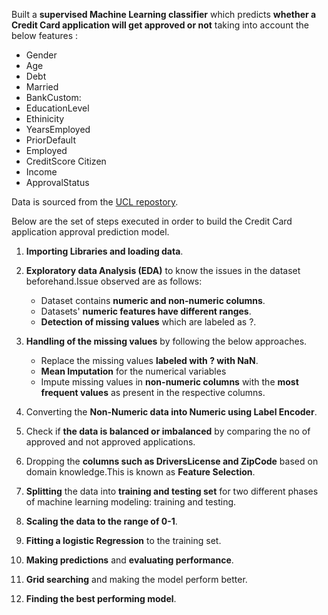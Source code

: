 Built a **supervised Machine Learning classifier** which predicts **whether a Credit Card application will get approved or not** taking into account the below features :
* Gender 
* Age   
* Debt  
* Married   
* BankCustom: 
* EducationLevel  
* Ethinicity
* YearsEmployed 
* PriorDefault  
* Employed   
* CreditScore Citizen   
* Income  
* ApprovalStatus  

Data is sourced from the [UCL repostory](http://archive.ics.uci.edu/ml/datasets/credit+approval).

Below are the set of steps executed in order to build the Credit Card application approval prediction model. 

1. **Importing Libraries and loading data**.

2. **Exploratory data Analysis (EDA)** to know the issues in the dataset beforehand.Issue observed are as follows:
    * Dataset contains **numeric and non-numeric columns**.
    * Datasets' **numeric features have different ranges**.
    * **Detection of missing values** which are labeled as ?.
    
3. **Handling of the missing values** by following the below approaches.
    * Replace the missing values **labeled with ? with NaN**.
    * **Mean Imputation** for the numerical variables
    * Impute missing values in **non-numeric columns** with the **most frequent values** as present in the respective columns.

4. Converting the **Non-Numeric data into Numeric using Label Encoder**.
   
5. Check if **the data is balanced or imbalanced** by comparing the no of approved and not approved applications.

6. Dropping the **columns such as DriversLicense and ZipCode** based on domain knowledge.This is known as **Feature Selection**.

7. **Splitting** the data into **training and testing set** for two different phases of machine learning modeling: training and testing.

8. **Scaling the data to the range of 0-1**.

9. **Fitting a logistic Regression** to the training set.

10. **Making predictions** and **evaluating performance**.

11. **Grid searching** and making the model perform better.

12. **Finding the best performing model**.
